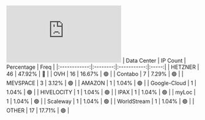 ![Diagramm](https://github.com/obajay/StateSync-snapshots/blob/main/Projects/Rebus/1/README.md)
| Data Center | IP Count | Percentage | Freq |
|:------------:|:--------:|:-----------:|:-----:|
| HETZNER | 46 | 47.92% | 🔴 |
| OVH | 16 | 16.67% | 🟢 |
| Contabo | 7 | 7.29% | 🟢 |
| MEVSPACE | 3 | 3.12% | 🟢 |
| AMAZON | 1 | 1.04% | 🟢 |
| Google-Cloud | 1 | 1.04% | 🟢 |
| HIVELOCITY | 1 | 1.04% | 🟢 |
| IPAX | 1 | 1.04% | 🟢 |
| myLoc | 1 | 1.04% | 🟢 |
| Scaleway | 1 | 1.04% | 🟢 |
| WorldStream | 1 | 1.04% | 🟢 |
| OTHER | 17 | 17.71% | 🟢 |